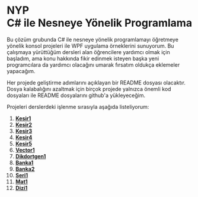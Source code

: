 ﻿# NYP<br>C# ile Nesneye Yönelik Programlama
Bu çözüm grubunda C# ile nesneye yönelik programlamayı
öğretmeye yönelik konsol projeleri ile WPF uygulama örneklerini
sunuyorum. Bu çalışmaya yürüttüğüm dersleri alan öğrencilere
yardımcı olmak için başladım, ama konu hakkında fikir edinmek
isteyen başka yeni programcılara da yardımcı olacağını umarak
fırsatım oldukça eklemeler yapacağım.

Her projede geliştirme adımlarını açıklayan bir README dosyası
olacaktır. Dosya kalabalığını azaltmak için birçok projede yalnızca
önemli kod dosyaları ile README dosyalarını github'a yükleyeceğim.

Projeleri derslerdeki işlenme sırasıyla aşağıda listeliyorum:

1. [**Kesir1**](Kesir1/README.md)
1. [**Kesir2**](Kesir2/README.md)
1. [**Kesir3**](Kesir3/README.md)
1. [**Kesir4**](Kesir4/README.md)
1. [**Kesir5**](Kesir5/README.md)
1. [**Vector1**](Vector1/README.md)
1. [**Dikdortgen1**](Dikdortgen1/README.md)
1. [**Banka1**](Banka1/README.md)
1. [**Banka2**](Banka2/README.md)
1. [**Seri1**](Seri1/README.md)
1. [**Mat1**](Mat1/README.md)
1. [**Dizi1**](Dizi1/README.md)